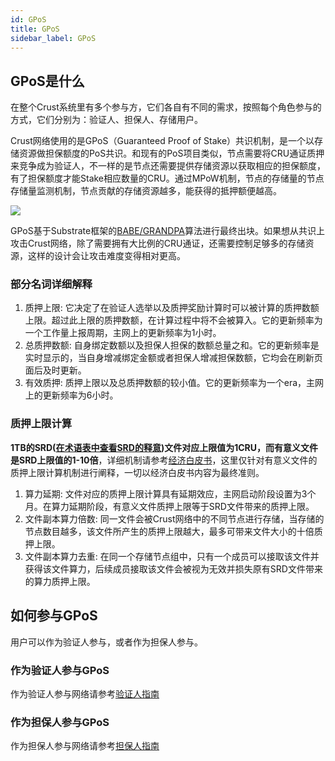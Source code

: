 ```yaml
---
id: GPoS
title: GPoS
sidebar_label: GPoS
---
```


## GPoS是什么
在整个Crust系统里有多个参与方，它们各自有不同的需求，按照每个角色参与的方式，它们分别为：验证人、担保人、存储用户。

Crust网络使用的是GPoS（Guaranteed Proof of Stake）共识机制，是一个以存储资源做担保额度的PoS共识。和现有的PoS项目类似，节点需要将CRU通证质押来竞争成为验证人，不一样的是节点还需要提供存储资源以获取相应的担保额度，有了担保额度才能Stake相应数量的CRU。通过MPoW机制，节点的存储量的节点存储量监测机制，节点贡献的存储资源越多，能获得的抵押额便越高。

![](https://crust-data.oss-cn-shanghai.aliyuncs.com/wiki/general/gpos.png)

GPoS基于Substrate框架的[BABE/GRANDPA](https://wiki.polkadot.network/docs/en/learn-consensus#what-is-grandpababe)算法进行最终出块。如果想从共识上攻击Crust网络，除了需要拥有大比例的CRU通证，还需要控制足够多的存储资源，这样的设计会让攻击难度变得相对更高。

### 部分名词详细解释
1.  质押上限: 它决定了在验证人选举以及质押奖励计算时可以被计算的质押数额上限。超过此上限的质押数额，在计算过程中将不会被算入。它的更新频率为一个工作量上报周期，主网上的更新频率为1小时。
2.  总质押数额: 自身绑定数额以及担保人担保的数额总量之和。它的更新频率是实时显示的，当自身增减绑定金额或者担保人增减担保数额，它均会在刷新页面后及时更新。
3.  有效质押: 质押上限以及总质押数额的较小值。它的更新频率为一个era，主网上的更新频率为6小时。

### 质押上限计算
**1TB的SRD([在术语表中查看SRD的释意](glossary.md))文件对应上限值为1CRU，而有意义文件是SRD上限值的1-10倍**，详细机制请参考[经济白皮书](https://ipfs-hk.decoo.io/ipfs/Qmdy2Hqdxoq2PuAkvoDZ5SqYjAKym58Gh39Lm5gPChyHwL)，这里仅针对有意义文件的质押上限计算机制进行阐释，一切以经济白皮书内容为最终准则。
1.  算力延期: 文件对应的质押上限计算具有延期效应，主网启动阶段设置为3个月。在算力延期阶段，有意义文件质押上限等于SRD文件带来的质押上限。
2.  文件副本算力倍数: 同一文件会被Crust网络中的不同节点进行存储，当存储的节点数目越多，该文件所产生的质押上限越大，最多可带来文件大小的十倍质押上限。
3.  文件副本算力去重: 在同一个存储节点组中，只有一个成员可以接取该文件并获得该文件算力，后续成员接取该文件会被视为无效并损失原有SRD文件带来的算力质押上限。

## 如何参与GPoS
用户可以作为验证人参与，或者作为担保人参与。

### 作为验证人参与GPoS
作为验证人参与网络请参考[验证人指南](validatorGuidance.md)

### 作为担保人参与GPoS
<!--
持币用户可以通过[担保](guarantor-guidance.md)节点来分享Crust网络的质押收益。用户可以浏览网络中的验证人并进行担保，从而增加该验证人的有效质押（最终验证人的总有效质押量不会超过其质押额度）
-->

作为担保人参与网络请参考[担保人指南](guarantor-guidance.md)
